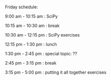 Friday schedule:

 9:00 am - 10:15 am : SciPy

10:15 am - 10:30 am : break

10:30 am - 12:15 pm : SciPy exercises

12:15 pm -  1:30 pm : lunch

 1:30 pm -  2:45 pm : special topic: ??

 2:45 pm -  3:15 pm : break

 3:15 pm -  5:00 pm : putting it all together exercises

